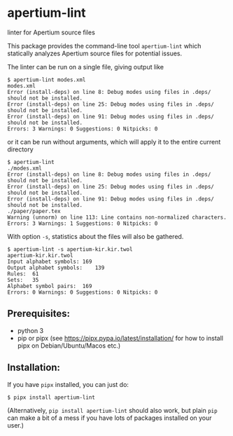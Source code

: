 # apertium-lint
linter for Apertium source files

This package provides the command-line tool `apertium-lint` which statically analyzes Apertium source files for potential issues.

The linter can be run on a single file, giving output like

```
$ apertium-lint modes.xml
modes.xml
Error (install-deps) on line 8: Debug modes using files in .deps/ should not be installed.
Error (install-deps) on line 25: Debug modes using files in .deps/ should not be installed.
Error (install-deps) on line 91: Debug modes using files in .deps/ should not be installed.
Errors: 3 Warnings: 0 Suggestions: 0 Nitpicks: 0
```

or it can be run without arguments, which will apply it to the entire current directory

```
$ apertium-lint
./modes.xml
Error (install-deps) on line 8: Debug modes using files in .deps/ should not be installed.
Error (install-deps) on line 25: Debug modes using files in .deps/ should not be installed.
Error (install-deps) on line 91: Debug modes using files in .deps/ should not be installed.
./paper/paper.tex
Warning (unnorm) on line 113: Line contains non-normalized characters.
Errors: 3 Warnings: 1 Suggestions: 0 Nitpicks: 0
```

With option `-s`, statistics about the files will also be gathered.

```
$ apertium-lint -s apertium-kir.kir.twol
apertium-kir.kir.twol
Input alphabet symbols:	169
Output alphabet symbols:	139
Rules:	61
Sets:	35
Alphabet symbol pairs:	169
Errors: 0 Warnings: 0 Suggestions: 0 Nitpicks: 0
```

## Prerequisites:

- python 3
- pip or pipx (see https://pipx.pypa.io/latest/installation/ for how to install pipx on Debian/Ubuntu/Macos etc.)

## Installation:

If you have `pipx` installed, you can just do:

```sh
$ pipx install apertium-lint
```
(Alternatively, `pip install apertium-lint` should also work, but plain `pip` can make a bit of a mess if you have lots of packages installed on your user.)
